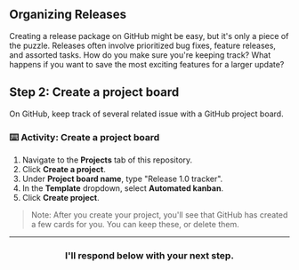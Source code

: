 ## Organizing Releases

Creating a release package on GitHub might be easy, but it's only a piece of the puzzle. Releases often involve prioritized bug fixes, feature releases, and assorted tasks. How do you make sure you're keeping track? What happens if you want to save the most exciting features for a larger update?

## Step 2: Create a project board

On GitHub, keep track of several related issue with a GitHub project board.

### :keyboard: Activity: Create a project board

1. Navigate to the **Projects** tab of this repository.
1. Click **Create a project**.
1. Under **Project board name**, type "Release 1.0 tracker".
1. In the **Template** dropdown, select **Automated kanban**.
1. Click **Create project**.

> Note: After you create your project, you'll see that GitHub has created a few cards for you. You can keep these, or delete them.

<hr>
<h3 align="center">I'll respond below with your next step.</h3>
